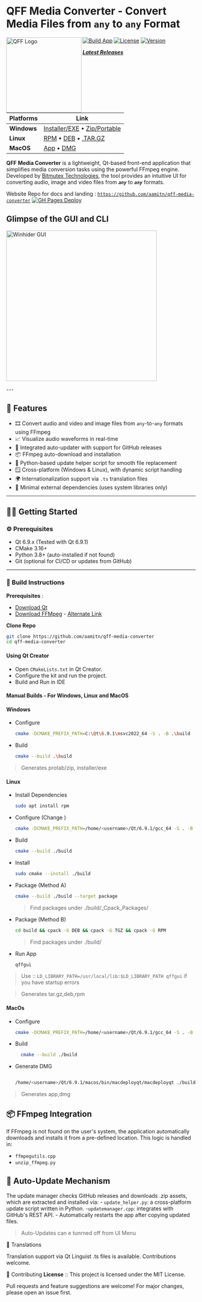 # QFF Media Converter - Convert Media Files from  **`any`**  to **`any`**  Format

<img src=".\icon\6.png" alt="QFF Logo" width="200" align="left"/>

[![Build App](https://github.com/aamitn/qff-media-converter/actions/workflows/cmake.yml/badge.svg)](https://github.com/aamitn/qff-media-converter/actions/workflows/cmake.yml)
[![License](https://img.shields.io/github/license/aamitn/qff-media-converter)](./LICENSE)
[![Version](https://img.shields.io/github/v/release/aamitn/qff-media-converter)](https://github.com/aamitn/Winhider/releases/)

[**_Latest Releases_**](https://github.com/aamitn/qff-media-converter/releases/latest)

| **Platforms**    | **Link**                                                                                                                                                                                            |
|---------------------|-----------------------------------------------------------------------------------------------------------------------------------------------------------------------------------------------------|
**Windows**  | [Installer/EXE](https://github.com/aamitn/qff-media-converter/releases/latest/download/qff_installer.exe) • [Zip/Portable](https://github.com/aamitn/qff-media-converter/releases/latest/download/dist.zip) |
| **Linux** | [RPM](hhttps://github.com/aamitn/qff-media-converter/releases/latest/download/qffgui-1.2.11-Linux.rpm) • [DEB](https://github.com/aamitn/qff-media-converter/releases/latest/download/qffgui-1.2.11-Linux.deb) • [.TAR.GZ](https://github.com/aamitn/qff-media-converter/releases/latest/download/qffgui-1.2.11-Linux.tar.gz)                                         |
| **MacOS** | [App](https://github.com/aamitn/qff-media-converter/releases/latest/download/qffgui.app) • [DMG](https://github.com/aamitn/qff-media-converter/releases/latest/download/qffgui.dmg) |


**QFF Media Converter** is a lightweight, Qt-based front-end application that simplifies media conversion tasks using the powerful FFmpeg engine. Developed by [Bitmutex Technologies](https://www.bitmutex.com), the tool provides an intuitive UI for converting audio, image  and video files from  _**`any`**_  to _**`any`**_  formats.

Website Repo for docs and landing : [`https://github.com/aamitn/qff-media-converter`](https://github.com/aamitn/qff-media-converter)
[![GH Pages Deploy](https://github.com/aamitn/winhider-website/actions/workflows/astro.yml/badge.svg)](https://github.com/aamitn/winhider-website/actions/workflows/astro.yml)


## Glimpse of the GUI and CLI
<p float="left">
  <img src="./icon/ss.png" width="400" alt="Winhider GUI" />
</p>
---

## 🚀 Features

- 🎞️ Convert audio and video and image files from `any`-to-`any` formats using FFmpeg
- 📈 Visualize audio waveforms in real-time
- 🔄 Integrated auto-updater with support for GitHub releases
- 📦 FFmpeg auto-download and installation
- 🐍 Python-based update helper script for smooth file replacement
- 🪟 Cross-platform (Windows & Linux), with dynamic script handling
- 🌍 Internationalization support via `.ts` translation files
- 🧰 Minimal external dependencies (uses system libraries only)

---

## 🧑‍💻 Getting Started

### ⚙️ Prerequisites

- Qt 6.9.x (Tested with Qt 6.9.1)
- CMake 3.16+
- Python 3.8+ (auto-installed if not found)
- Git (optional for CI/CD or updates from GitHub)

---

### 🔨 Build Instructions

**Prerequisites** :
- [Download Qt](https://www.qt.io/download-qt-installer-oss)
- [Download FFMpeg](https://github.com/btbn/ffmpeg-builds/releases) - [Alternate Link](https://www.gyan.dev/ffmpeg/builds)

**Clone Repo** 
```sh
git clone https://github.com/aamitn/qff-media-converter
cd qff-media-converter
```

#### Using Qt Creator

- Open `CMakeLists.txt` in Qt Creator.
- Configure the kit and run the project.
- Build and Run in IDE


#### Manual Builds - For Windows, Linux and MacOS

#### Windows
- Configure
  ```sh 
  cmake -DCMAKE_PREFIX_PATH=C:\Qt\6.9.1\msvc2022_64 -S . -B .\build
  ```

- Build
  ```sh 
  cmake --build .\build
  ```
> Generates protab/zip, installer/exe

#### Linux
- Install Dependencies
  ```sh 
  sudo apt install rpm 
  ```

- Configure (Change <username>)
  ```sh 
  cmake -DCMAKE_PREFIX_PATH=/home/<username>/Qt/6.9.1/gcc_64 -S . -B ./build
  ```

- Build
  ```sh 
  cmake --build ./build
  ```
  

- Install
  ```sh 
  sudo cmake --install ./build
  ```

- Package (Method A)
  ```sh 
  cmake --build ./build --target package
  ```
  > Find packages under ./build/_Cpack_Packages/

- Package (Method B)
  ```sh 
  cd build && cpack -G DEB && cpack -G TGZ && cpack -G RPM
  ```
  > Find packages under ./build/

- Run App
  ```sh 
  qffgui
  ```
> Use :: `LD_LIBRARY_PATH=/usr/local/lib:$LD_LIBRARY_PATH qffgui` if you have startup errors

> Generates tar.gz,deb,rpm

#### MacOs
- Configure
  ```sh 
  cmake -DCMAKE_PREFIX_PATH=/home/<username>/Qt/6.9.1/gcc_64 -S . -B ./build
  ```

- Build
  ```sh 
    cmake --build ./build
  ```

- Generate DMG
  ```sh

  /home/<username>/Qt/6.9.1/macos/bin/macdeployqt/macdeployqt ./build/qffgui.app -dmg -qmldir="./"
  ```
> Generates app,dmg


## 📦  FFmpeg Integration

If FFmpeg is not found on the user's system, the application automatically downloads and installs it from a pre-defined location. This logic is handled in:
- `ffmpegutils.cpp`
- `unzip_ffmpeg.py`

##  🔄 Auto-Update Mechanism

The update manager checks GitHub releases and downloads .zip assets, which are extracted and installed via:
    - `update_helper.py`: a cross-platform update script written in Python.
    -`updatemanager.cpp`: integrates with GitHub's REST API.
    - Automatically restarts the app after copying updated files.
>Auto-Updates can e tunrned off from UI Menu

💬 Translations

Translation support via Qt Linguist .ts files is available. Contributions welcome.


🤝 Contributing
**License** :: This project is licensed under the MIT License.

Pull requests and feature suggestions are welcome! For major changes, please open an issue first.